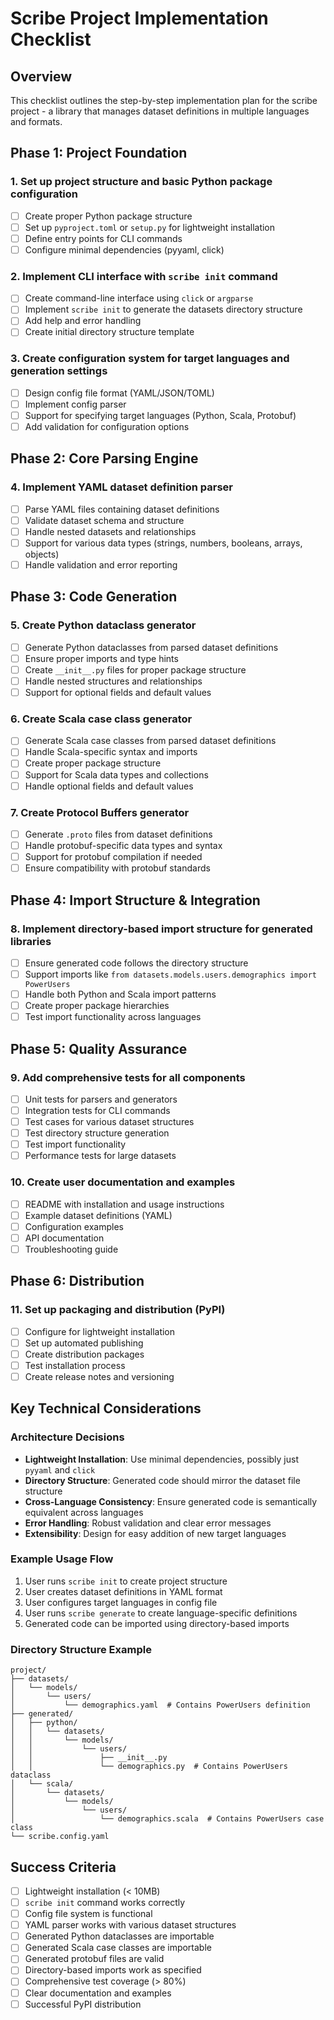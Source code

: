 # Scribe Project Implementation Checklist

## Overview
This checklist outlines the step-by-step implementation plan for the scribe project - a library that manages dataset definitions in multiple languages and formats.

## Phase 1: Project Foundation

### 1. Set up project structure and basic Python package configuration
- [ ] Create proper Python package structure
- [ ] Set up `pyproject.toml` or `setup.py` for lightweight installation
- [ ] Define entry points for CLI commands
- [ ] Configure minimal dependencies (pyyaml, click)

### 2. Implement CLI interface with `scribe init` command
- [ ] Create command-line interface using `click` or `argparse`
- [ ] Implement `scribe init` to generate the datasets directory structure
- [ ] Add help and error handling
- [ ] Create initial directory structure template

### 3. Create configuration system for target languages and generation settings
- [ ] Design config file format (YAML/JSON/TOML)
- [ ] Implement config parser
- [ ] Support for specifying target languages (Python, Scala, Protobuf)
- [ ] Add validation for configuration options

## Phase 2: Core Parsing Engine

### 4. Implement YAML dataset definition parser
- [ ] Parse YAML files containing dataset definitions
- [ ] Validate dataset schema and structure
- [ ] Handle nested datasets and relationships
- [ ] Support for various data types (strings, numbers, booleans, arrays, objects)
- [ ] Handle validation and error reporting

## Phase 3: Code Generation

### 5. Create Python dataclass generator
- [ ] Generate Python dataclasses from parsed dataset definitions
- [ ] Ensure proper imports and type hints
- [ ] Create `__init__.py` files for proper package structure
- [ ] Handle nested structures and relationships
- [ ] Support for optional fields and default values

### 6. Create Scala case class generator
- [ ] Generate Scala case classes from parsed dataset definitions
- [ ] Handle Scala-specific syntax and imports
- [ ] Create proper package structure
- [ ] Support for Scala data types and collections
- [ ] Handle optional fields and default values

### 7. Create Protocol Buffers generator
- [ ] Generate `.proto` files from dataset definitions
- [ ] Handle protobuf-specific data types and syntax
- [ ] Support for protobuf compilation if needed
- [ ] Ensure compatibility with protobuf standards

## Phase 4: Import Structure & Integration

### 8. Implement directory-based import structure for generated libraries
- [ ] Ensure generated code follows the directory structure
- [ ] Support imports like `from datasets.models.users.demographics import PowerUsers`
- [ ] Handle both Python and Scala import patterns
- [ ] Create proper package hierarchies
- [ ] Test import functionality across languages

## Phase 5: Quality Assurance

### 9. Add comprehensive tests for all components
- [ ] Unit tests for parsers and generators
- [ ] Integration tests for CLI commands
- [ ] Test cases for various dataset structures
- [ ] Test directory structure generation
- [ ] Test import functionality
- [ ] Performance tests for large datasets

### 10. Create user documentation and examples
- [ ] README with installation and usage instructions
- [ ] Example dataset definitions (YAML)
- [ ] Configuration examples
- [ ] API documentation
- [ ] Troubleshooting guide

## Phase 6: Distribution

### 11. Set up packaging and distribution (PyPI)
- [ ] Configure for lightweight installation
- [ ] Set up automated publishing
- [ ] Create distribution packages
- [ ] Test installation process
- [ ] Create release notes and versioning

## Key Technical Considerations

### Architecture Decisions
- **Lightweight Installation**: Use minimal dependencies, possibly just `pyyaml` and `click`
- **Directory Structure**: Generated code should mirror the dataset file structure
- **Cross-Language Consistency**: Ensure generated code is semantically equivalent across languages
- **Error Handling**: Robust validation and clear error messages
- **Extensibility**: Design for easy addition of new target languages

### Example Usage Flow
1. User runs `scribe init` to create project structure
2. User creates dataset definitions in YAML format
3. User configures target languages in config file
4. User runs `scribe generate` to create language-specific definitions
5. Generated code can be imported using directory-based imports

### Directory Structure Example
```
project/
├── datasets/
│   └── models/
│       └── users/
│           └── demographics.yaml  # Contains PowerUsers definition
├── generated/
│   ├── python/
│   │   └── datasets/
│   │       └── models/
│   │           └── users/
│   │               ├── __init__.py
│   │               └── demographics.py  # Contains PowerUsers dataclass
│   └── scala/
│       └── datasets/
│           └── models/
│               └── users/
│                   └── demographics.scala  # Contains PowerUsers case class
└── scribe.config.yaml
```

## Success Criteria
- [ ] Lightweight installation (< 10MB)
- [ ] `scribe init` command works correctly
- [ ] Config file system is functional
- [ ] YAML parser works with various dataset structures
- [ ] Generated Python dataclasses are importable
- [ ] Generated Scala case classes are importable
- [ ] Generated protobuf files are valid
- [ ] Directory-based imports work as specified
- [ ] Comprehensive test coverage (> 80%)
- [ ] Clear documentation and examples
- [ ] Successful PyPI distribution
